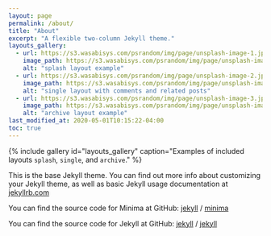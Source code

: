```yaml
---
layout: page
permalink: /about/
title: "About"
excerpt: "A flexible two-column Jekyll theme."
layouts_gallery:
  - url: https://s3.wasabisys.com/psrandom/img/page/unsplash-image-1.jpg
    image_path: https://s3.wasabisys.com/psrandom/img/page/unsplash-image-1.jpg
    alt: "splash layout example"
  - url: https://s3.wasabisys.com/psrandom/img/page/unsplash-image-2.jpg
    image_path: https://s3.wasabisys.com/psrandom/img/page/unsplash-image-2.jpg
    alt: "single layout with comments and related posts"
  - url: https://s3.wasabisys.com/psrandom/img/page/unsplash-image-3.jpg
    image_path: https://s3.wasabisys.com/psrandom/img/page/unsplash-image-3.jpg
    alt: "archive layout example"
last_modified_at: 2020-05-01T10:15:22-04:00
toc: true
---
```


{% include gallery id="layouts_gallery" caption="Examples of included layouts `splash`, `single`, and `archive`." %}

This is the base Jekyll theme. You can find out more info about customizing your Jekyll theme, as well as basic Jekyll usage documentation at [jekyllrb.com](https://jekyllrb.com/)

You can find the source code for Minima at GitHub:
[jekyll][jekyll-organization] /
[minima](https://github.com/jekyll/minima)

You can find the source code for Jekyll at GitHub:
[jekyll][jekyll-organization] /
[jekyll](https://github.com/jekyll/jekyll)


[jekyll-organization]: https://github.com/jekyll